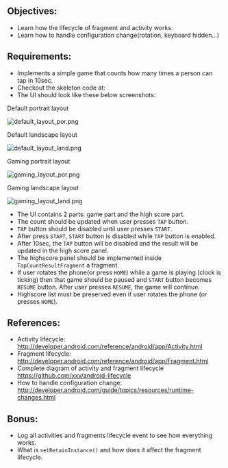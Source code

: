 ## Objectives:
* Learn how the lifecycle of fragment and activity works.
* Learn how to handle configuration change(rotation, keyboard hidden...)

## Requirements:
* Implements a simple game that counts how many times a person can tap in 10sec.
* Checkout the skeleton code at:
* The UI should look like these below screenshots:

Default portrait layout

![default_layout_por.png](https://bitbucket.org/repo/AARp7y/images/1821454335-default_layout_por.png)

Default landscape layout

![default_layout_land.png](https://bitbucket.org/repo/AARp7y/images/1386731440-default_layout_land.png)

Gaming portrait layout

![gaming_layout_por.png](https://bitbucket.org/repo/AARp7y/images/845729877-gaming_layout_por.png)

Gaming landscape layout

![gaming_layout_land.png](https://bitbucket.org/repo/AARp7y/images/2663761400-gaming_layout_land.png)


* The UI contains 2 parts: game part and the high score part.
* The count should be updated when user presses `TAP` button.
* `TAP` button should be disabled until user presses `START`.
* After press `START`, `START` button is disabled while `TAP` button is enabled.
* After 10sec, the `TAP` button will be disabled and the result will be updated in the high score panel.
* The highscore panel should be implemented inside `TapCountResultFragment` a fragment.
* If user rotates the phone(or press `HOME`) while a game is playing (clock is ticking) then that game should be paused and `START` button becomes `RESUME` button. After user presses `RESUME`, the game will continue.
* Highscore list must be preserved even if user rotates the phone (or presses `HOME`).

## References:
* Activity lifecycle: http://developer.android.com/reference/android/app/Activity.html
* Fragment lifecycle: http://developer.android.com/reference/android/app/Fragment.html
* Complete diagram of activity and fragment lifecycle https://github.com/xxv/android-lifecycle
* How to handle configuration change: http://developer.android.com/guide/topics/resources/runtime-changes.html

## Bonus:
* Log all activities and fragments lifecycle event to see how everything works.
* What is `setRetainInstance()` and how does it affect the fragment lifecycle.
